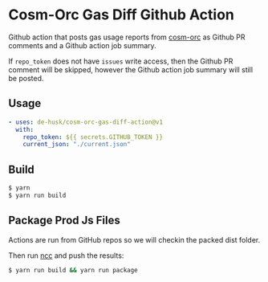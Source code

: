 # Cosm-Orc Gas Diff Github Action

Github action that posts gas usage reports from [cosm-orc](https://github.com/de-husk/cosm-orc) as Github PR comments and a Github action job summary.

If `repo_token` does not have `issues` write access, then the Github PR comment will be skipped, however the Github action job summary will still be posted.

## Usage
```yml
- uses: de-husk/cosm-orc-gas-diff-action@v1
  with:
    repo_token: ${{ secrets.GITHUB_TOKEN }}
    current_json: "./current.json"
```

## Build

```bash
$ yarn
$ yarn run build
```

## Package Prod Js Files

Actions are run from GitHub repos so we will checkin the packed dist folder. 

Then run [ncc](https://github.com/zeit/ncc) and push the results:
```bash
$ yarn run build && yarn run package
```